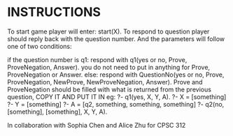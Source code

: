 # INSTRUCTIONS

To start game player will enter:
	start(X).
To respond to question player should reply back with the question number. And the parameters will
follow one of two conditions:

if the question number is q1:
	respond with q1(yes or no, Prove, ProveNegation, Answer).
	you do not need to put in anything for Prove, ProveNegation or Answer.
else:
	respond with QuestionNo(yes or no, Prove, ProveNegation, NewProve, NewProveNegation, Answer).
	Prove and ProveNegation should be filled with what is returned from the previous question,
	COPY IT AND PUT IT IN
 eg:	?- q1(yes, X, Y, A).
	?- X = [something]
	?- Y = [something]
	?- A = [q2, something, something, something]
	?- q2(no, [something], [something], X, Y, A).
  
  In collaboration with Sophia Chen and Alice Zhu for CPSC 312 
